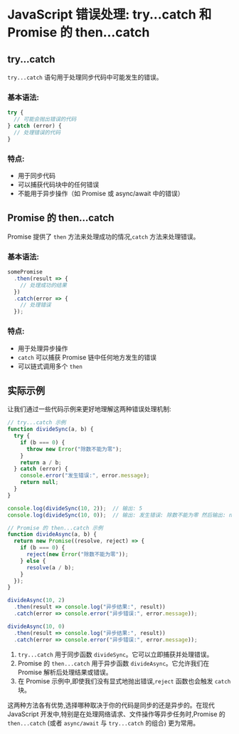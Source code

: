
# JavaScript 错误处理: try...catch 和 Promise 的 then...catch

## try...catch

`try...catch` 语句用于处理同步代码中可能发生的错误。

### 基本语法:

```javascript
try {
  // 可能会抛出错误的代码
} catch (error) {
  // 处理错误的代码
}
```

### 特点:

- 用于同步代码
- 可以捕获代码块中的任何错误
- 不能用于异步操作（如 Promise 或 async/await 中的错误）

## Promise 的 then...catch

Promise 提供了 `then` 方法来处理成功的情况,`catch` 方法来处理错误。

### 基本语法:

```javascript
somePromise
  .then(result => {
    // 处理成功的结果
  })
  .catch(error => {
    // 处理错误
  });
```

### 特点:

- 用于处理异步操作
- `catch` 可以捕获 Promise 链中任何地方发生的错误
- 可以链式调用多个 `then`

## 实际示例

让我们通过一些代码示例来更好地理解这两种错误处理机制:

```js
// try...catch 示例
function divideSync(a, b) {
  try {
    if (b === 0) {
      throw new Error("除数不能为零");
    }
    return a / b;
  } catch (error) {
    console.error("发生错误:", error.message);
    return null;
  }
}

console.log(divideSync(10, 2));  // 输出: 5
console.log(divideSync(10, 0));  // 输出: 发生错误: 除数不能为零 然后输出: null

// Promise 的 then...catch 示例
function divideAsync(a, b) {
  return new Promise((resolve, reject) => {
    if (b === 0) {
      reject(new Error("除数不能为零"));
    } else {
      resolve(a / b);
    }
  });
}

divideAsync(10, 2)
  .then(result => console.log("异步结果:", result))
  .catch(error => console.error("异步错误:", error.message));

divideAsync(10, 0)
  .then(result => console.log("异步结果:", result))
  .catch(error => console.error("异步错误:", error.message));

```

1. `try...catch` 用于同步函数 `divideSync`。它可以立即捕获并处理错误。
2. Promise 的 `then...catch` 用于异步函数 `divideAsync`。它允许我们在 Promise 解析后处理结果或错误。
3. 在 Promise 示例中,即使我们没有显式地抛出错误,`reject` 函数也会触发 `catch` 块。

这两种方法各有优势,选择哪种取决于你的代码是同步的还是异步的。在现代 JavaScript 开发中,特别是在处理网络请求、文件操作等异步任务时,Promise 的 `then...catch` (或者 `async/await` 与 `try...catch` 的组合) 更为常用。
